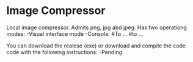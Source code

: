 # Image Compressor
Local image compressor.
Admits png, jpg abd jpeg.
Has two operationg modes:
-Visual interface mode
-Console:
 #To ...
 #to ...

You can download the realese (exe) or download and compile the code code with the following instructions:
-Pending
